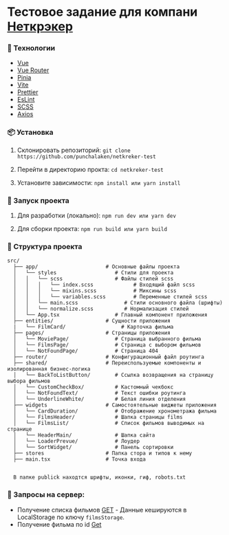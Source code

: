 # Тестовое задание для компани [Неткрэкер](https://www.netcracker.ru/)

### 🚀 Технологии

- [Vue](https://vuejs.org/)
- [Vue Router](https://router.vuejs.org/)
- [Pinia](https://pinia-ru.netlify.app/)
- [Vite](https://vite.dev/)
- [Prettier](https://prettier.io/)
- [EsLint](https://eslint.org/)
- [SCSS](https://sass-scss.ru/guide/)
- [Axios](https://axios-http.com/ru/docs/intro)

### 📦 Установка

1. Склонировать репозиторий:
   `git clone https://github.com/punchalaken/netkreker-test`

2. Перейти в директорию прокта:
   `cd netkreker-test`

3. Установите зависимости:
   `npm install
или
yarn install`

### 🔨 Запуск проекта

1. Для разработки (локально):
   `npm run dev
или
yarn dev`

2. Для сборки проекта:
   `npm run build
или
yarn build`

### 📂 Структура проекта

    src/
      ├── app/                      # Основные файлы проекта
      │   └── styles                   # Стили для проекта
      │   │   └── scss                 # Файлы стилей scss
      │   │   │   └── index.scss             # Входящий файл scss
      │   │   │   └── mixins.scss            # Миксины scss
      │   │   │   └── variables.scss         # Переменные стилей scss
      │   │   └── main.scss               # Стили основного файла (шрифты)
      │   │   └── normalize.scss          # Нормализация стилей
      │   └── App.tsx                  # Главный компонент приложения
      ├── entities/                 # Сущности приложения
      |   └── FilmCard/                  # Карточка фильма
      ├── pages/                    # Страницы приложения
      │   └── MoviePage/               # Страница выбранного фильма
      │   └── FilmsPage/               # Страница с выбором фильмов
      │   └── NotFoundPage/            # Страница 404
      ├── router/                   # Конфигурационный файл роутинга
      ├── shared/                   # Переиспользуемые компоненты и изолированная бизнес-логика
      │   └── BackToListButton/        # Ссылка возвращения на страницу выбора фильмов
      │   └── CustomCheckBox/          # Кастомный чекбокс
      │   └── NotFoundText/            # Текст ошибки роутинга
      │   └── UnderlineWhite/          # Белая линия отделения
      ├── widgets                   # Самостоятельные виджеты приложения
      │   └── CardDuration/            # Отображение хронометража фильма
      │   └── FilmsHeader/             # Шапка страницы films
      │   └── FilmsList/               # Список фильмов выводимых на странице
      │   └── HeaderMain/              # Шапка сайта
      │   └── LoaderPrevue/            # Лоудер
      │   └── SortWidget/              # Панель сортировки
      ├── stores                    # Папка стора и типов к нему
      ├── main.tsx                  # Точка входа


      В папке publick находтся шрифты, иконки, гиф, robots.txt

### 📄 Запросы на сервер:

- Получение списка фильмов [GET](https://mashroom-movies-api.netlify.app/api/movies) - Данные кешируются в LocalStorage по ключу `filmsStorage`.
- Получение фильма по id [Get](https://mashroom-movies-api.netlify.app/api/movie/368539)
